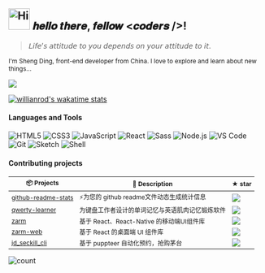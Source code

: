 <h2><img src="https://emojis.slackmojis.com/emojis/images/1588866973/8934/hellokittydance.gif?1588866973" alt="Hi" width="42" /> 𝒉𝒆𝒍𝒍𝒐 𝒕𝒉𝒆𝒓𝒆, 𝒇𝒆𝒍𝒍𝒐𝒘 <𝒄𝒐𝒅𝒆𝒓𝒔 />!</h2>

> 𝘓𝘪𝘧𝘦’𝘴 𝘢𝘵𝘵𝘪𝘵𝘶𝘥𝘦 𝘵𝘰 𝘺𝘰𝘶 𝘥𝘦𝘱𝘦𝘯𝘥𝘴 𝘰𝘯 𝘺𝘰𝘶𝘳 𝘢𝘵𝘵𝘪𝘵𝘶𝘥𝘦 𝘵𝘰 𝘪𝘵.

<p style="font-size: 12px">I'm Sheng Ding, front-end developer from China. I love to explore and learn about new things...</p>

![](https://github-readme-stats-git-dev.bestdingsheng.vercel.app/api?username=BestDingSheng&show_icons=true&theme=deson&title_color=bd93f9&icon_color=a4ffff&text_color=c264af&bg_color=282a36)

[![willianrod's wakatime stats](https://github-readme-stats-git-dev.bestdingsheng.vercel.app/api/wakatime?username=BestDingSheng&theme=deson&title_color=bd93f9&icon_color=a4ffff&text_color=c264af&bg_color=282a36)](https://github.com/anuraghazra/github-readme-stats)

#### Languages and Tools

![HTML5](https://img.shields.io/badge/-HTML5-%23E34C26?style=flat&logo=html5&logoColor=ffffff)
![CSS3](https://img.shields.io/badge/-CSS3-%23197CBE?style=flat&logo=css3)
![JavaScript](https://img.shields.io/badge/-JavaScript-%23F7DF1C?style=flat&logo=javascript&logoColor=000000&labelColor=%23ECD83E&color=%23ECD83E)
![React](https://img.shields.io/badge/-React-%2320232A?logoColor=61DAFB&style=flat&logo=react)
![Sass](https://img.shields.io/badge/-Sass-%23CB6498?style=flat&logo=sass&logoColor=ffffff)
![Node.js](https://img.shields.io/badge/-Node.js-%23579050?style=flat&logo=node.js&logoColor=ffffff)
![VS Code](https://img.shields.io/badge/-VSCode-%230066B8?style=flat&logo=visual-studio-code)
![Git](https://img.shields.io/badge/-Git-%23ED5A47?style=flat&logo=git&logoColor=%23ffffff)
![Sketch](https://img.shields.io/badge/-Sketch-%23FDAD00?style=flat&logo=sketch&logoColor=ffffff)
![Shell](https://img.shields.io/badge/-Shell-%2389E051?style=flat&logo=powershell&logoColor=ffffff)

<!-- #### Things I code with

<table style="font-size: 12px">
  <thead align="center">
    <tr>
      <th>📦 Projects</th>
      <th>📃 Description</th>
      <th>🌈 online preview </th>
    </tr>
  </thead>

  <tbody>
    <tr>
      <td><a target="_blank" href="https://github.com/BestDingSheng/blog2020">blog</a></td>
      <td>基于 hexo 开发的个人静态博客</td>
      <td><a target="_blank" href="http://jsding96.cn">click me</a></td>
    </tr>
    <tr>
      <td><a target="_blank" href="https://github.com/BestDingSheng/toolbar">toolbar</a></td>
      <td>基于 hexo 开发的静态 前端导航栏</td>
      <td><a target="_blank" href="http://box.jsding96.cn">click me</a></td>
    </tr>
    <tr>
      <td><a target="_blank" href="https://github.com/BestDingSheng/my-notes">notes</a></td>
      <td>基于 vuepress 开发的静态网站  </td>
       <td> <a target="_blank" href="https://notes.jsding96.cn/">click me</a> </td>
    </tr>
    <tr>
      <td><a target="_blank" href="https://github.com/BestDingSheng/ding-immer">ding-immer</a></td>
      <td> 基于 Proxy 实现了 immer 的核心功能, 可共享数据结构,写时拷贝  </td>
      <td></td>
    </tr>
		<tr>
			<td><a target="_blank" href="https://github.com/BestDingSheng/puppeteer-learn">puppeteer-learn</a></td>
			<td>  学习 puppeteer 写的一些 demo </td>
			<td></td>
		</tr>
		<tr>
			<td><a target="_blank" href="https://github.com/BestDingSheng/learn-webpack">webpack-learn</a></td>
			<td>  学习 webpack 写的一些 demo </td>
			<td></td>
		</tr>
  </tbody>
</table> -->

#### Contributing projects

<table style="font-size: 12px">
  <thead align="center">
    <tr>
      <th>📦 Projects</th>
      <th>📃 Description</th>
      <th>★ star</th>
    </tr>
  </thead>

  <tbody>
    <tr>
      <td><a target="_blank" href="https://github.com/anuraghazra/github-readme-stats">github-readme-stats</a></td>
      <td>⚡为您的 github readme文件动态生成统计信息</td>
      <td>
        <img src='https://img.shields.io/github/stars/anuraghazra/github-readme-stats?style=plastic&labelColor=373f51&color=e07a5f'>
      </td>
    </tr>
    <tr>
      <td><a target="_blank" href="https://github.com/Kaiyiwing/qwerty-learner"> qwerty-learner</a></td>
      <td>为键盘工作者设计的单词记忆与英语肌肉记忆锻炼软件</td>
      <td>
        <img src='https://img.shields.io/github/stars/Kaiyiwing/qwerty-learner?style=plastic&labelColor=373f51&color=e07a5f'>
      </td>
    </tr>
     <tr>
      <td><a target="_blank" href="https://github.com/ZhongAnTech/zarm">zarm</a></td>
      <td>基于 React、React-Native 的移动端UI组件库</td>
      <td>
        <img src='https://img.shields.io/github/stars/ZhongAnTech/zarm?style=plastic&labelColor=373f51&color=e07a5f'>
      </td>
    </tr>
    <tr>
      <td><a target="_blank" href="https://github.com/JeromeLin/zarm-web">zarm-web</a></td>
      <td>基于 React 的桌面端 UI 组件库</td>
      <td>
        <img src='https://img.shields.io/github/stars/JeromeLin/zarm-web?style=plastic&labelColor=373f51&color=e07a5f'>
      </td>
    </tr>
    <tr>
      <td><a target="_blank" href="https://github.com/xiaojia21190/jd_seckill_cli">jd_seckill_cli</a></td>
      <td> 基于 puppteer 自动化预约，抢购茅台 </td>
      <td>
        <img src='https://img.shields.io/github/stars/xiaojia21190/jd_seckill_cli?style=plastic&labelColor=373f51&color=e07a5f'>
      </td>
    </tr>
  </tbody>
</table>

![count](https://profile-counter.glitch.me/BestDingSheng/count.svg)